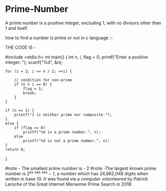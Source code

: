 # Prime-Number
 A prime number is a positive integer, excluding 1, with no divisors other than 1 and itself.


how to find a number is prime or not in c language :-

THE CODE IS -

#include <stdio.h>
int main() {
    int n, i, flag = 0;
    printf("Enter a positive integer: ");
    scanf("%d", &n);

    for (i = 2; i <= n / 2; ++i) {

        // condition for non-prime
        if (n % i == 0) {
            flag = 1;
            break;
        }
    }
    
    if (n == 1) {
        printf("1 is neither prime nor composite.");
    }
    else {
        if (flag == 0)
            printf("%d is a prime number.", n);
        else
            printf("%d is not a prime number.", n);
    }
    return 0;
}



#note - The smallest prime number is - 2
#note -The largest known prime number is 2⁸² ⁵⁸⁹ ⁹³³ − 1, a number which has 24,862,048 digits when written in base 10. It was found via a computer volunteered by Patrick Laroche of the Great Internet Mersenne Prime Search in 2018.
